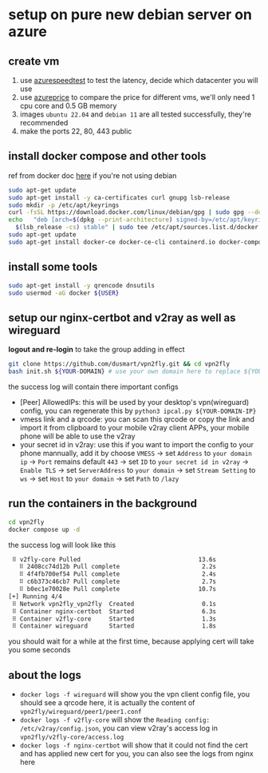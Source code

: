 # setup on pure new debian server on azure

## create vm

1. use [azurespeedtest](https://www.azurespeed.com/Azure/Latency) to test the latency, decide which datacenter you will use
2. use [azureprice](https://azureprice.net/?_numberOfCores_max=1&_memoryInMB_max=1&sortField=linuxPrice&sortOrder=true) to compare the price for different vms, we'll only need 1 cpu core and 0.5 GB memory
3. images `ubuntu 22.04` and `debian 11` are all tested successfully, they're recommended
4. make the ports 22, 80, 443 public

## install docker compose and other tools

ref from docker doc [here](https://docs.docker.com/engine/install/) if you're not using debian

```sh
sudo apt-get update
sudo apt-get install -y ca-certificates curl gnupg lsb-release 
sudo mkdir -p /etc/apt/keyrings
curl -fsSL https://download.docker.com/linux/debian/gpg | sudo gpg --dearmor -o /etc/apt/keyrings/docker.gpg
echo   "deb [arch=$(dpkg --print-architecture) signed-by=/etc/apt/keyrings/docker.gpg] https://download.docker.com/linux/debian \
  $(lsb_release -cs) stable" | sudo tee /etc/apt/sources.list.d/docker.list > /dev/null
sudo apt-get update
sudo apt-get install docker-ce docker-ce-cli containerd.io docker-compose-plugin -y
```

## install some tools

```sh
sudo apt-get install -y qrencode dnsutils
sudo usermod -aG docker ${USER}
```

## setup our nginx-certbot and v2ray as well as wireguard

**logout and re-login** to take the group adding in effect

```sh
git clone https://github.com/dusmart/vpn2fly.git && cd vpn2fly
bash init.sh ${YOUR-DOMAIN} # use your own domain here to replace ${YOUR-DOMAIN}
```

the success log will contain there important configs

* \[Peer\] AllowedIPs: this will be used by your desktop's vpn(wireguard) config, you can regenerate this by `python3 ipcal.py ${YOUR-DOMAIN-IP}`
* vmess link and a qrcode: you can scan this qrcode or copy the link and import it from clipboard to your mobile v2ray client APPs, your mobile phone will be able to use the v2ray
* your secret id in v2ray: use this if you want to import the config to your phone mannually, add it by choose `VMESS` -> set `Address` to `your domain ip` -> `Port` remains default `443` -> set `ID` to `your secret id in v2ray` -> `Enable TLS` -> set `ServerAddress` to `your domain` -> set `Stream Setting` to `ws` -> set `Host` to `your domain` -> set `Path` to `/lazy`

## run the containers in the background

```sh
cd vpn2fly
docker compose up -d
```

the success log will look like this

```sh
 ⠿ v2fly-core Pulled                                 13.6s
   ⠿ 2408cc74d12b Pull complete                       2.2s
   ⠿ 4f4fb700ef54 Pull complete                       2.4s
   ⠿ c6b373c46cb7 Pull complete                       2.7s
   ⠿ b0ec1e70028e Pull complete                      10.7s
[+] Running 4/4
 ⠿ Network vpn2fly_vpn2fly  Created                   0.1s
 ⠿ Container nginx-certbot  Started                   6.3s
 ⠿ Container v2fly-core     Started                   1.3s
 ⠿ Container wireguard      Started                   1.8s
```

you should wait for a while at the first time, because applying cert will take you some seconds

## about the logs

* `docker logs -f wireguard` will show you the vpn client config file, you should see a qrcode here, it is actually the content of `vpn2fly/wireguard/peer1/peer1.conf`
* `docker logs -f v2fly-core` will show the `Reading config: /etc/v2ray/config.json`, you can view v2ray's access log in `vpn2fly/v2fly-core/access.log`
* `docker logs -f nginx-certbot` will show that it could not find the cert and has applied new cert for you, you can also see the logs from nginx here
